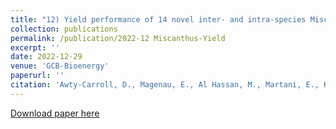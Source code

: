 ```yaml
---
title: "12) Yield performance of 14 novel inter- and intra-species Miscanthus hybrids across Europe"
collection: publications
permalink: /publication/2022-12 Miscanthus-Yield
excerpt: ''
date: 2022-12-29
venue: 'GCB-Bioenergy'
paperurl: ''
citation: 'Awty-Carroll, D., Magenau, E., Al Hassan, M., Martani, E., Kontek, M., van der Pluijm, P., … Clifton-Brown, J. (2023). Yield performance of 14 novel inter‐ and intra‐species Miscanthus hybrids across Europe. Global Change Biology. Bioenergy, 15(4), 399–423. doi:10.1111/gcbb.13026'
---
```


[Download paper here](https://doi.org/10.1111/gcbb.13026)
